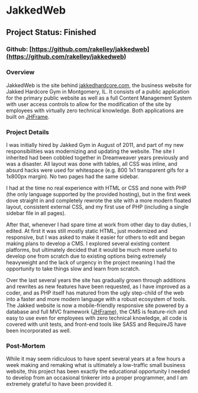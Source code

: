# JakkedWeb

## Project Status: Finished


### Github: [https://github.com/rakelley/jakkedweb](https://github.com/rakelley/jakkedweb)


### Overview
JakkedWeb is the site behind [jakkedhardcore.com](https://jakkedhardcore.com),
the business website for Jakked Hardcore Gym in Montgomery, IL.  It consists of
a public application for the primary public website as well as a full Content
Management System with user access controls to allow for the modification of the
site by employees with virtually zero technical knowledge.  Both applications
are built on [JHFrame](/projects/jhframe).


### Project Details
I was initially hired by Jakked Gym in August of 2011, and part of my new
responsibilities was modernizing and updating the website.  The site I inherited
had been cobbled together in Dreamweaver years previously and was a disaster.
All layout was done with tables, all CSS was inline, and absurd hacks were used
for whitespace (e.g. 800 1x1 transparent gifs for a 1x800px margin).  No two
pages had the same sidebar.

I had at the time no real experience with HTML or CSS and none with PHP
(the only language supported by the provided hosting), but in the first week
dove straight in and completely rewrote the site with a more modern floated
layout, consistent external CSS, and my first use of PHP (including a single
sidebar file in all pages).

After that, whenever I had spare time at work from other day to day duties, I
edited.  At first it was still mostly static HTML, just modernized and
responsive, but I was asked to make it easier for others to edit and began
making plans to develop a CMS.  I explored several existing content platforms,
but ultimately decided that it would be much more useful to develop one from
scratch due to existing options being extremely heavyweight and the lack of
urgency in the project meaning I had the opportunity to take things slow and
learn from scratch.

Over the last several years the site has gradually grown through additions and
rewrites as new features have been requested, as I have improved as a coder, and
as PHP itself has matured from the ugly step-child of the web into a faster and
more modern language with a robust ecosystem of tools.  The Jakked website is
now a mobile-friendly responsive site powered by a database and full MVC
framework ([JHFrame](/projects/jhframe)), the CMS is feature-rich and easy to
use even for employees with zero technical knowledge, all code is covered with
unit tests, and front-end tools like SASS and RequireJS have been incorporated
as well.


### Post-Mortem
While it may seem ridiculous to have spent several years at a few hours a week
making and remaking what is ultimately a low-traffic small business website,
this project has been exactly the educational opportunity I needed to develop
from an occasional tinkerer into a proper programmer, and I am extremely
grateful to have been provided it.

